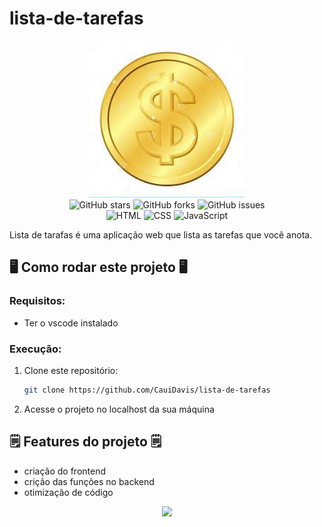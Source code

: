 # lista-de-tarefas

<div align="center">
<img src="https://github.com/CauiDavis/conversor/raw/main/images/coin.jpeg" width="250" />

<div data-badges>
  <img src="https://img.shields.io/github/stars/CauiDavis/lista-de-tarefas?style=for-the-badge" alt="GitHub stars" />
  <img src="https://img.shields.io/github/forks/CauiDavis/lista-de-tarefas?style=for-the-badge" alt="GitHub forks" />
  <img src="https://img.shields.io/github/issues/CauiDavis/lista-de-tarefas?style=for-the-badge" alt="GitHub issues" />
</div>

<div data-badges>
  <img src="https://img.shields.io/badge/HTML5-E34F26?style=for-the-badge&logo=html5&logoColor=white" alt="HTML" />
  <img src="https://img.shields.io/badge/CSS3-1572B6?style=for-the-badge&logo=css3&logoColor=white" alt="CSS" />
  <img src="https://img.shields.io/badge/JavaScript-F7DF1E?style=for-the-badge&logo=JavaScript&logoColor=white" alt="JavaScript" />
</div>
</div>

Lista de tarafas é uma aplicação web que lista as tarefas que você anota.

## 🖥️ Como rodar este projeto 🖥️

### Requisitos:

- Ter o vscode instalado

### Execução:

1. Clone este repositório:

   ```sh
   git clone https://github.com/CauiDavis/lista-de-tarefas
   ```

2. Acesse o projeto no localhost da sua máquina

## 🗒️ Features do projeto 🗒️

- criação do frontend
- crição das funções no backend
- otimização de código
<div align="center">
  <img src="https://github.com/CauiDavis/conversor/raw/main/images/lista-de-tarefas.png" width="1000"/>
<div/>
